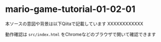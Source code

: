 # mario-game-tutorial-01-02-01

本ソースの意図や背景は以下Qiitaで記載しています
XXXXXXXXXXXX

動作確認は `src/index.html` をChromeなどのブラウザで開いて確認できます

